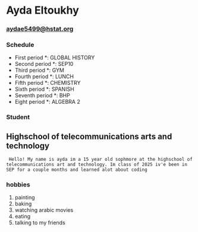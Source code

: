 # Ayda Eltoukhy
### aydae5499@hstat.org
### Schedule

* First period *: GLOBAL HISTORY
* Second period *: SEP10
*  Third period *: GYM
* Fourth period *: LUNCH
* Fifth period *: CHEMISTRY
* Sixth period *: SPANISH
* Seventh period *: BHP
* Eight period *: ALGEBRA 2
### Student
## Highschool of telecommunications arts and technology
` Hello! My name is ayda im a 15 year old sophmore at the highschool of telecommunications art and technology. Im class of 2025 iv'e been in SEP for a couple months and learned alot about coding`
### hobbies
1. painting
2. baking
3. watching arabic movies
4. eating
5. talking to my friends